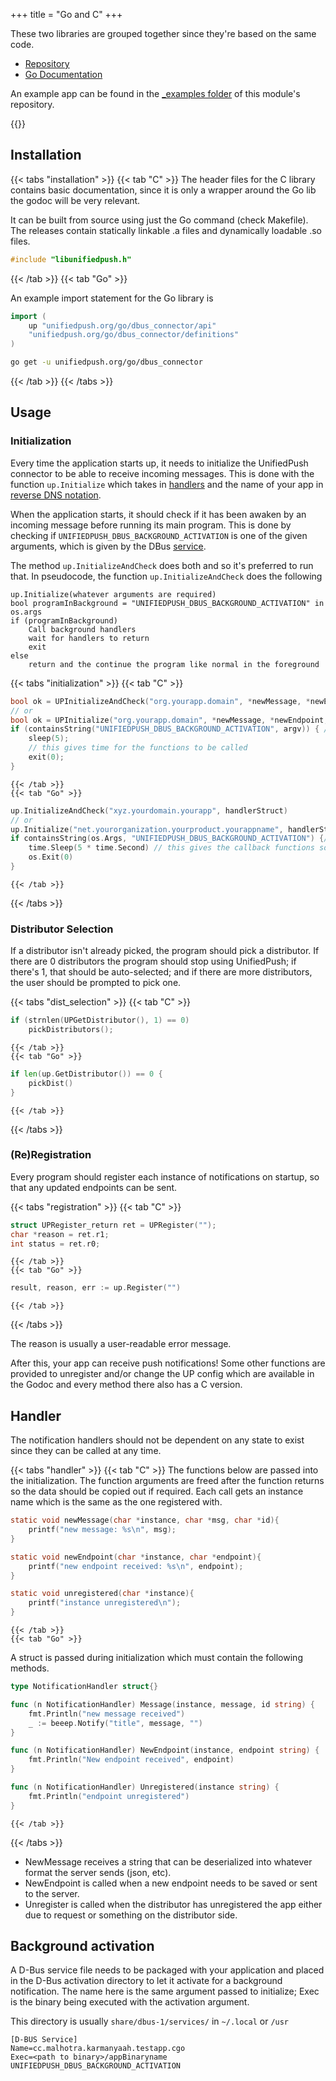 +++
title = "Go and C"
+++

These two libraries are grouped together since they're based on the same code.

- [Repository](github.com/UnifiedPush/go_dbus_connector)
- [Go Documentation](//pkg.go.dev/unifiedpush.org/go/dbus_connector)

An example app can be found in the [\_examples folder](//github.com/UnifiedPush/go_dbus_connector/tree/main/_examples) of this module's repository.

{{<toc>}}

## Installation

{{< tabs "installation" >}}
{{< tab "C" >}}
The header files for the C library contains basic documentation, since it is only a wrapper around the Go lib the godoc will be very relevant.

It can be built from source using just the Go command (check Makefile). The releases contain statically linkable .a files and dynamically loadable .so files.

```c
#include "libunifiedpush.h"
```
{{< /tab >}}
{{< tab "Go" >}}


An example import statement for the Go library is

```go
import (
	up "unifiedpush.org/go/dbus_connector/api"
	"unifiedpush.org/go/dbus_connector/definitions"
)
```

```bash
go get -u unifiedpush.org/go/dbus_connector
```
{{< /tab >}}
{{< /tabs >}}



## Usage

### Initialization

Every time the application starts up, it needs to initialize the UnifiedPush connector to be able to receive incoming messages. This is done with the function `up.Initialize` which takes in [handlers](#handler) and the name of your app in [reverse DNS notation](https://en.wikipedia.org/wiki/Reverse_domain_name_notation).

When the application starts, it should check if it has been awaken by an incoming message before running its main program. This is done by checking if `UNIFIEDPUSH_DBUS_BACKGROUND_ACTIVATION` is one of the given arguments, which is given by the DBus [service](#background-activation).

The method `up.InitializeAndCheck` does both and so it's preferred to run that.
In pseudocode, the function `up.InitializeAndCheck` does the following

```
up.Initialize(whatever arguments are required)
bool programInBackground = "UNIFIEDPUSH_DBUS_BACKGROUND_ACTIVATION" in os.args
if (programInBackground) 
	Call background handlers
	wait for handlers to return
	exit
else
	return and the continue the program like normal in the foreground
```

{{< tabs "initialization" >}}
	{{< tab "C" >}}
```c
bool ok = UPInitializeAndCheck("org.yourapp.domain", *newMessage, *newEndpoint, *unregistered);
// or
bool ok = UPInitialize("org.yourapp.domain", *newMessage, *newEndpoint, *unregistered);
if (containsString("UNIFIEDPUSH_DBUS_BACKGROUND_ACTIVATION", argv)) { //containsString needs to be a function
	sleep(5);
	// this gives time for the functions to be called
	exit(0);
}
```
	{{< /tab >}}
	{{< tab "Go" >}} 
```go
up.InitializeAndCheck("xyz.yourdomain.yourapp", handlerStruct)
// or
up.Initialize("net.yourorganization.yourproduct.yourappname", handlerStruct)
if containsString(os.Args, "UNIFIEDPUSH_DBUS_BACKGROUND_ACTIVATION") {// containsString needs to be defined
	time.Sleep(5 * time.Second) // this gives the callback functions some time to run
	os.Exit(0)
}
```
	{{< /tab >}}
{{< /tabs >}}

### Distributor Selection

If a distributor isn't already picked, the program should pick a distributor. If there are 0 distributors the program should stop using UnifiedPush; if there's 1, that should be auto-selected; and if there are more distributors, the user should be prompted to pick one.

{{< tabs "dist_selection" >}}
	{{< tab "C" >}} 
```c
if (strnlen(UPGetDistributor(), 1) == 0)
	pickDistributors();
```
	{{< /tab >}}
	{{< tab "Go" >}} 
```go
if len(up.GetDistributor()) == 0 {
	pickDist()
}
```
	{{< /tab >}}
{{< /tabs >}}

### (Re)Registration

Every program should register each instance of notifications on startup, so that any updated endpoints can be sent.


{{< tabs "registration" >}}
	{{< tab "C" >}} 
```c
struct UPRegister_return ret = UPRegister("");
char *reason = ret.r1;
int status = ret.r0;
```
	{{< /tab >}}
	{{< tab "Go" >}} 
```go
result, reason, err := up.Register("")
```
	{{< /tab >}}
{{< /tabs >}}

The reason is usually a user-readable error message.

After this, your app can receive push notifications!
    Some other functions are provided to unregister and/or change the UP config which are available in the Godoc and every method there also has a C version.

## Handler

The notification handlers should not be dependent on any state to exist since they can be called at any time.

{{< tabs "handler" >}}
	{{< tab "C" >}} 
The functions below are passed into the initialization. The function arguments are freed after the function returns so the data should be copied out if required. Each call gets an instance name which is the same as the one registered with.

```c
static void newMessage(char *instance, char *msg, char *id){
	printf("new message: %s\n", msg);
}

static void newEndpoint(char *instance, char *endpoint){
	printf("new endpoint received: %s\n", endpoint);
}

static void unregistered(char *instance){
	printf("instance unregistered\n");
}
```
	{{< /tab >}}
	{{< tab "Go" >}} 

A struct is passed during initialization which must contain the following methods.
```go
type NotificationHandler struct{}

func (n NotificationHandler) Message(instance, message, id string) {
	fmt.Println("new message received")
	_ := beeep.Notify("title", message, "")
}

func (n NotificationHandler) NewEndpoint(instance, endpoint string) {
	fmt.Println("New endpoint received", endpoint)
}

func (n NotificationHandler) Unregistered(instance string) {
	fmt.Println("endpoint unregistered")
}
```
	{{< /tab >}}
{{< /tabs >}}

- NewMessage receives a string that can be deserialized into whatever format the server sends (json, etc).
- NewEndpoint is called when a new endpoint needs to be saved or sent to the server.
- Unregister is called when the distributor has unregistered the app either due to request or something on the distributor side.

## Background activation

A D-Bus service file needs to be packaged with your application and placed in the D-Bus activation directory to let it activate for a background notification. The name here is the same argument passed to initialize; Exec is the binary being executed with the activation argument.

This directory is usually `share/dbus-1/services/` in `~/.local` or `/usr`
```service
[D-BUS Service]
Name=cc.malhotra.karmanyaah.testapp.cgo
Exec=<path to binary>/appBinaryname UNIFIEDPUSH_DBUS_BACKGROUND_ACTIVATION
```
